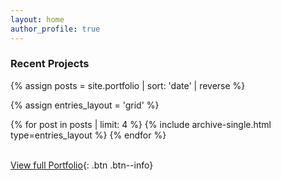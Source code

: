 ```yaml
---
layout: home
author_profile: true
---
```


<h3 class="archive__subtitle">Recent Projects</h3>

{% assign posts = site.portfolio | sort: 'date' | reverse %}

{% assign entries_layout = 'grid' %}
<div class="entries-{{ entries_layout }}">
  {% for post in posts | limit: 4 %}
    {% include archive-single.html type=entries_layout %}
  {% endfor %}
</div>

<br/>

[View full Portfolio](/portfolio/){: .btn .btn--info}
